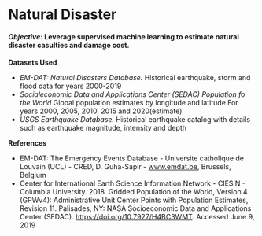 # Natural Disaster
#### *Objective:* Leverage supervised machine learning to estimate natural disaster casulties and damage cost. 

**Datasets Used**
* *EM-DAT: Natural Disasters Database.* Historical earthquake, storm and flood data for years 2000-2019
* *Socialeconomic Data and Applications Center (SEDAC) Population fo the World* Global population estimates by longitude and latitude For years 2000, 2005, 2010, 2015 and 2020(estimate)
* *USGS Earthquake Database.* Historical earthquake catalog with details such as earthquake magnitude, intensity and depth

**References**
* EM-DAT: The Emergency Events Database - Universite catholique de Louvain (UCL) - CRED, D. Guha-Sapir - www.emdat.be, Brussels, Belgium
* Center for International Earth Science Information Network - CIESIN - Columbia University. 2018. Gridded Population of the World, Version 4 (GPWv4): Administrative Unit Center Points with Population Estimates, Revision 11. Palisades, NY: NASA Socioeconomic Data and Applications Center (SEDAC). https://doi.org/10.7927/H4BC3WMT. Accessed June 9, 2019
